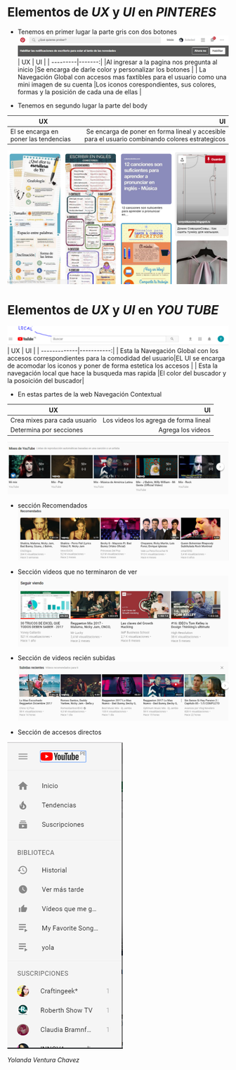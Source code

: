 
# Elementos de *UX* y *UI* en *PINTERES*

* Tenemos en primer lugar la parte gris con dos botones  
![texto](assets/images/capture.PNG)
|   UX     |     UI |
| ---------|-------:|
|Al ingresar a la pagina nos pregunta al inicio |Se encarga de darle color y personalizar los botones     |
| La Navegación Global  con accesos mas faxtibles para el usuario como una mini imagen de su cuenta  |Los iconos corespondientes, sus colores, formas y la posición de cada una de ellas  |

* Tenemos en segundo lugar la parte del body

|   UX     |     UI |
| ---------|-------:|
| El se encarga en poner las tendencias| Se encarga de poner en forma lineal y accesible para el usuario combinando colores estrategicos|
![texto](assets/images/cap1.PNG)

#  Elementos de *UX* y *UI* en *YOU TUBE*

![texto](assets/images/cap2.PNG)
|   UX         |         UI |
| -------------|-----------:|
| Esta la Navegación Global con los accesos correspondientes para la comodidad del usuario|EL UI se encarga de acomodar los iconos y poner de forma estetica los accesos |
| Esta la navegación local que hace la busqueda mas rapida |El color del buscador y la posoición del buscador|

* En estas partes de la web Navegación Contextual

|   UX     |     UI |
| ---------|-------:|
| Crea mixes para cada usuario|Los videos los agrega de forma lineal|
|Determina por secciones| Agrega los videos|
![texto](assets/images/cap3.PNG)
* sección Recomendados
![texto](assets/images/cap4.PNG)
* Sección videos que no terminaron de ver
![texto](assets/images/cap5.PNG)
* Sección de videos recién subidas
![texto](assets/images/cap6.PNG)

* Sección de accesos directos 

![texto](assets/images/cap7.PNG)

*Yolanda Ventura Chavez*